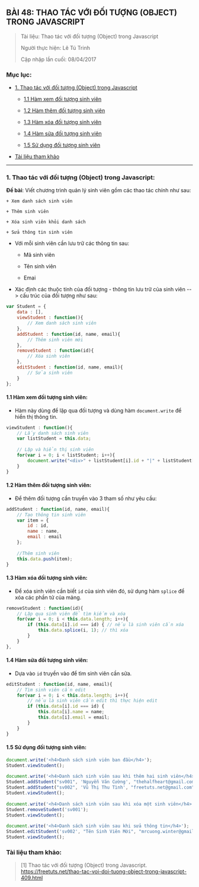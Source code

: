 ## BÀI 48: THAO TÁC VỚI ĐỐI TƯỢNG (OBJECT) TRONG JAVASCRIPT

> Tài liệu: Thao tác với đối tượng (Object) trong Javascript
>
> Người thực hiện: Lê Tú Trinh
>
> Cập nhập lần cuối: 08/04/2017

### Mục lục: 

- [1. Thao tác với đối tượng (Object) trong Javascript](#1)

	+ [1.1 Hàm xem đối tượng sinh viên](#1.1)

	+ [1.2 Hàm thêm đối tượng sinh viên](#1.2)

	+ [1.3 Hàm xóa đối tượng sinh viên](#1.3)

	+ [1.4 Hàm sửa đối tượng sinh viên](#1.4)

	+ [1.5 Sử dụng đối tượng sinh viên](#1.5)

- [Tài liệu tham khảo](#2)

***

<a name="1"></a>
### 1. Thao tác với đối tượng (Object) trong Javascript:

**Đề bài**: Viết chương trình quản lý sinh viên gồm các thao tác chính như sau:

    + Xem danh sách sinh viên
    
    + Thêm sinh viên
    
    + Xóa sinh viên khỏi danh sách
    
    + Sửa thông tin sinh viên

- Với mỗi sinh viên cần lưu trữ các thông tin sau:

    + Mã sinh viên
    
    + Tên sinh viên
    
    + Emai

- Xác định các thuộc tính của đối tượng - thông tin lưu trữ của sinh viên --> cấu trúc của đối tượng như sau:

```javascript
var Student = {
    data : [],
    viewStudent : function(){
        // Xem danh sách sinh viên
    },
    addStudent : function(id, name, email){
        // Thêm sinh viên mới
    },
    removeStudent : function(id){
        // Xóa sinh viên
    },
    editStudent : function(id, name, email){
        // Sửa sinh viên
    }
};
```

<a name="1.1"></a>
#### 1.1 Hàm xem đối tượng sinh viên:

- Hàm này dùng để lặp qua đối tượng và dùng hàm `document.write` để hiển thị thông tin.

```javascript
viewStudent : function(){
    // Lấy danh sách sinh viên
    var listStudent = this.data;
 
    // Lặp và hiển thị sinh viên
    for(var i = 0; i < listStudent; i++){
        document.write("<div>" + listStudent[i].id + "|" + listStudent[i].name + "|" + listStudent[i].email + "</div>");
    }
}
```

<a name="1.2"></a>
#### 1.2 Hàm thêm đối tượng sinh viên:

- Để thêm đối tượng cần truyền vào 3 tham số như yêu cầu:

```javascript
addStudent : function(id, name, email){
    // Tạo thông tin sinh viên
    var item = {
        id : id,
        name : name,
        email : email
    };
 
    //Thêm sinh viên
    this.data.push(item);
}
```

<a name="1.3"></a>
#### 1.3 Hàm xóa đối tượng sinh viên:

- Để xóa sinh viên cần biết `id` của sinh viên đó, sử dụng hàm `splice` để xóa các phần tử của mảng.

```javascript
removeStudent : function(id){
    // Lặp qua sinh viên để tìm kiếm và xóa
    for(var i = 0; i < this.data.length; i++){
        if (this.data[i].id === id) { // nếu là sinh viên cần xóa
            this.data.splice(i, 1); // thì xóa
        }
    }
},
```

<a name="1.4"></a>
#### 1.4 Hàm sửa đối tượng sinh viên:

- Dựa vào `id` truyền vào để tìm sinh viên cần sửa.

```javascript
editStudent : function(id, name, email){
    // Tìm sinh viên cần edit
    for(var i = 0; i < this.data.length; i++){
        // nếu là sinh viên cần edit thì thực hiện edit
        if (this.data[i].id === id) { 
            this.data[i].name = name;
            this.data[i].email = email;
        }
    }
}
```

<a name="1.5"></a>
#### 1.5 Sử dụng đối tượng sinh viên:

```javascript
document.write('<h4>Danh sách sinh viên ban đầu</h4>');
Student.viewStudent();
 
document.write('<h4>Danh sách sinh viên sau khi thêm hai sinh viên</h4>');
Student.addStudent("sv001", 'Nguyễn Văn Cường', "thehalfheart@gmail.com");
Student.addStudent("sv002", 'Vũ Thị Thu Tình', "freetuts.net@gmail.com");
Student.viewStudent();
 
document.write('<h4>Danh sách sinh viên sau khi xóa một sinh viên</h4>');
Student.removeStudent('sv001');
Student.viewStudent();
 
document.write('<h4>Danh sách sinh viên sau khi sửa thông tin</h4>');
Student.editStudent('sv002', "Tên Sinh Viên Mới", "mrcuong.winter@gmail.com");
Student.viewStudent();
```

<a name="2"></a>
### Tài liệu tham khảo:

> [1] Thao tác với đối tượng (Object) trong Javascript. https://freetuts.net/thao-tac-voi-doi-tuong-object-trong-javascript-409.html

